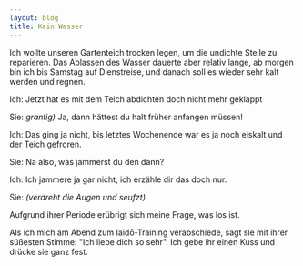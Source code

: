 ```yaml
---
layout: blog
title: Kein Wasser
---
```

Ich wollte unseren Gartenteich trocken legen, um die undichte Stelle zu reparieren. Das Ablassen des Wasser dauerte aber relativ lange, ab morgen bin ich bis Samstag auf Dienstreise, und danach soll es wieder sehr kalt werden und regnen.

Ich: <me>Jetzt hat es mit dem Teich abdichten doch nicht mehr geklappt</me>

Sie: <i>grantig)</i> <her>Ja, dann hättest du halt früher anfangen müssen!</her>

Ich: <me>Das ging ja nicht, bis letztes Wochenende war es ja noch eiskalt und der Teich gefroren.</me>

Sie: <her>Na also, was jammerst du den dann?</her>

Ich: <me>Ich jammere ja gar nicht, ich erzähle dir das doch nur.</me>

Sie: <i>(verdreht die Augen und seufzt)</i>

Aufgrund ihrer Periode erübrigt sich meine Frage, was los ist.

Als ich mich am Abend zum Iaidō-Training verabschiede, sagt sie mit ihrer süßesten Stimme: <her>"Ich liebe dich so sehr"</her>. Ich gebe ihr einen Kuss und drücke sie ganz fest.